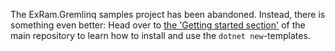 The ExRam.Gremlinq samples project has been abandoned. Instead, there is something even better: Head over to [the 'Getting started section'](https://github.com/ExRam/ExRam.Gremlinq?tab=readme-ov-file#getting-started) of the main repository to learn how to install and use the `dotnet new`-templates.

